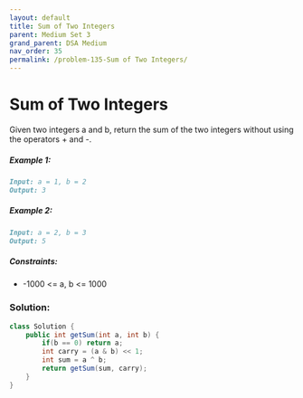 ```yaml
---
layout: default
title: Sum of Two Integers
parent: Medium Set 3
grand_parent: DSA Medium
nav_order: 35
permalink: /problem-135-Sum of Two Integers/
---
```

# Sum of Two Integers
Given two integers a and b, return the sum of the two integers without using the operators + and -.

##### Example 1:
```markdown
Input: a = 1, b = 2
Output: 3
```
##### Example 2:
```markdown
Input: a = 2, b = 3
Output: 5
```
##### Constraints:
* -1000 <= a, b <= 1000

### Solution:
```java
class Solution {
    public int getSum(int a, int b) {
        if(b == 0) return a;
        int carry = (a & b) << 1;
        int sum = a ^ b;
        return getSum(sum, carry);
    }
}
```